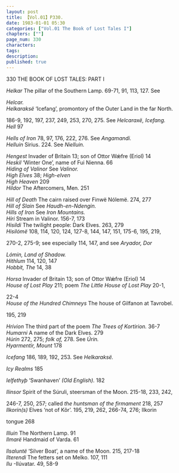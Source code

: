 ```yaml
---
layout: post
title: 【Vol.01】P330.
date: 1983-01-01 05:30
categories: ["Vol.01 The Book of Lost Tales I"]
chapters: [""]
page_num: 330
characters: 
tags: 
description: 
published: true
---
```


<p style="text-indent: 0;">
330      THE BOOK OF LOST TALES: PART I
</p>

<I>Helkar   </I>The pillar of the Southern Lamp. 69-71, 91, 113, 127. See

<I>Helcar.<BR>Helkaraksë </I>‘Icefang’, promontory of the Outer Land in the far North.

186-9, 192, 197, 237, 249, 253, 270, 275. See <I>Helcaraxë, Icefang.<BR>Hell   </I>97

<I>Hells of Iron    </I>78, 97, 176, 222, 276. See <I>Angamandi.<BR>Helluin    </I>Sirius. 224. See <I>Nielluin.</I>

<I>Hengest    </I>Invader of Britain 13; son of Ottor Wǽfre (Eriol) 14<BR><I>Heskil    </I>‘Winter One’, name of Fui Nienna. 66<BR><I>Hiding of Valinor   </I>See <I>Valinor.<BR>High Elves    </I>38; <I>High-elven<BR>High Heaven    </I>209<BR><I>Hildor   </I>The Aftercomers, Men. 251

<I>Hill of Death    </I>The cairn raised over Finwë Nólemë. 274, 277<BR><I>Hill of Slain    </I>See <I>Haudh-en-Ndengin.<BR>Hills of Iron    </I>See <I>Iron Mountains.<BR>Híri    </I>Stream in Valinor. 156-7, 173<BR><I>Hisildi   </I>The twilight people: Dark Elves. 263, 279<BR><I>Hisilómë   </I>108, 114, 120, 124, 127-8, 144, 147, 151, 175-6, 195, 219,

270-2, 275-9; see especially  114, 147, and see <I>Aryador, Dor</I>

<I>Lómin, Land of Shadow.<BR>Hithlum    </I>114, 120, 147<BR><I>Hobbit, The    </I>14, 38

<I>Horsa    </I>Invader of Britain 13; son of Ottor Wǽfre (Eriol) 14<BR><I>House of Lost Play   </I>211; poem <I>The Little House of Lost Play </I>20-1,

22-4<BR><I>House of the Hundred Chimneys   </I>The house of Gilfanon at Tavrobel.

195, 219

<I>Hrívion    </I>The third part of the poem <I>The Trees of Kortirion. </I>36-7<BR><I>Humarni    </I>A name of the Dark Elves. 279<BR><I>Húrin  </I>272, 275; <I>folk of, </I>278. See <I>Úrin.<BR>Hyarmentir, Mount    </I>178

<I>Icefang    </I>186, 189, 192, 253. See <I>Helkaraksë.</I>

<I>Icy Realms    </I>185

<I>lelfethyþ   </I>‘Swanhaven’ <I>(Old English). </I>182

<I>Ilinsor   </I>Spirit of the Súruli, steersman of the Moon. 215-18, 233, 242,

246-7, 250, 257; called <I>the huntsman of the firmament </I>218, 257<BR><I>Ilkorin(s)    </I>Elves ‘not of Kôr’.  195, 219, 262, 266-74, 276; Ilkorin

tongue 268

<I>Illuin    </I>The Northern Lamp. 91<BR><I>Ilmarë    </I>Handmaid of Varda. 61

<I>llsaluntë  </I>‘Silver Boat’, a name of the Moon. 215, 217-18<BR><I>llterendi   </I>The fetters set on Melko. 107, 111<BR><I>Ilu   </I>-Ilúvatar. 49, 58-9

